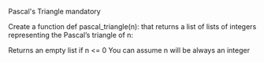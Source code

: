 Pascal's Triangle
mandatory

Create a function def pascal_triangle(n): that returns a list of lists of integers representing the Pascal’s triangle of n:

Returns an empty list if n <= 0 You can assume n will be always an integer
